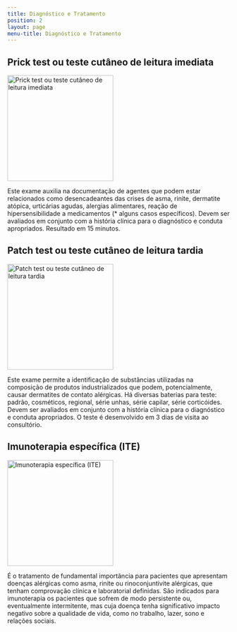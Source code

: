 ```yaml
---
title: Diagnóstico e Tratamento
position: 2
layout: page
menu-title: Diagnóstico e Tratamento
---
```


## Prick test ou teste cutâneo de leitura imediata

<div class="wrapper">
  <div data-grid="center spacing">
    <aside data-cell="shrink order-1">
      <img src="/uploads/prick.png" class="object-fit circ" width="240" height="240"
        alt="Prick test ou teste cutâneo de leitura imediata">
    </aside>
    <p data-cell="1of2">
      Este exame auxilia na documentação de agentes que podem estar relacionados como desencadeantes das crises de asma, rinite, dermatite atópica, urticárias agudas, alergias alimentares, reação de hipersensibilidade a medicamentos (* alguns casos específicos). Devem ser avaliados em conjunto com a história clínica para o diagnóstico e conduta apropriados. Resultado em 15 minutos.
    </p>
  </div>
</div>

## Patch test ou teste cutâneo de leitura tardia 

<div class="wrapper">
  <div data-grid="center spacing">
    <aside data-cell="shrink">
      <img src="/uploads/patch.png" class="object-fit circ" width="240" height="240"
        alt="Patch test ou teste cutâneo de leitura tardia">
    </aside>
    <p data-cell="1of2">
      Este exame permite a identificação de substâncias utilizadas na composição de produtos industrializados que podem, potencialmente, causar dermatites de contato alérgicas. Há diversas baterias para teste:  padrão, cosméticos, regional, série unhas, série capilar, série corticóides. Devem ser avaliados em conjunto com a história clínica para o diagnóstico e conduta apropriados. O teste é desenvolvido em 3 dias de visita ao consultório.
    </p>
  </div>
</div>

## Imunoterapia específica (ITE)

<div class="wrapper">
  <div data-grid="center spacing">
    <aside data-cell="shrink order-1">
      <img src="/uploads/imuno.png" class="object-fit circ" width="240" height="240"
        alt="Imunoterapia específica (ITE)">
    </aside>
    <p data-cell="1of2">
      É o tratamento de fundamental importância para pacientes que apresentam doenças alérgicas como asma, rinite ou rinoconjuntivite alérgicas, que tenham comprovação clínica e laboratorial definidas. São indicados para imunoterapia os pacientes que sofrem de modo persistente ou, eventualmente intermitente, mas cuja doença tenha significativo impacto negativo sobre a qualidade de vida, como no trabalho, lazer, sono e relações sociais.
    </p>
  </div>
</div>
